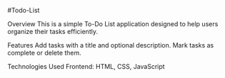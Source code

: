 
#Todo-List

Overview
This is a simple To-Do List application designed to help users organize their tasks efficiently.

Features
Add tasks with a title and optional description.
Mark tasks as complete or delete them.

Technologies Used
Frontend: HTML, CSS, JavaScript
